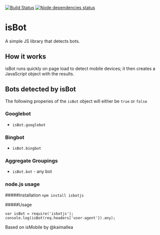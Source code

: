 [![Build Status](https://travis-ci.org/ylecuyer/isBot.svg)](https://travis-ci.org/ylecuyer/isBot)
[![Node dependencies status](https://david-dm.org/ylecuyer/isBot.svg)](https://david-dm.org/ylecuyer/isBot)

# isBot

A simple JS library that detects bots.

## How it works

isBot runs quickly on page load to detect mobile devices; it then creates a JavaScript object with the results.

## Bots detected by isBot

The following properies of the `isBot` object will either be `true` or `false`

### Googlebot

* `isBot.googlebot`

### Bingbot

* `isBot.bingbot`

### Aggregate Groupings

* `isBot.bot` - any bot 

### node.js usage

#####Installation
`npm install isbotjs`

#####Usage
```
var isBot = require('isbotjs');
console.log(isBot(req.headers['user-agent']).any);
```

Based on isMobile by @kaimallea
